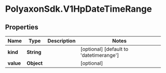 # PolyaxonSdk.V1HpDateTimeRange

## Properties

Name | Type | Description | Notes
------------ | ------------- | ------------- | -------------
**kind** | **String** |  | [optional] [default to &#39;datetimerange&#39;]
**value** | **Object** |  | [optional] 


